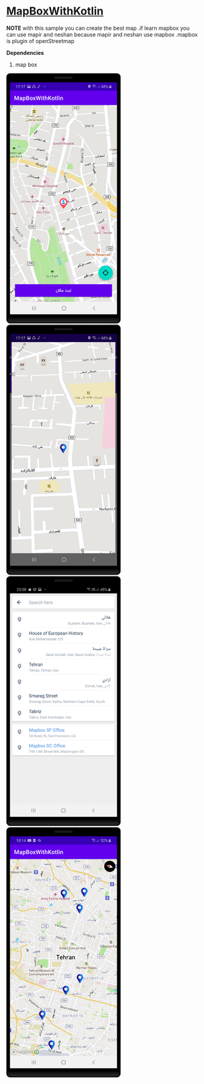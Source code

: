 # [MapBoxWithKotlin](https://github.com/amirhusseinSSoori/mapBoxWithKotlin)

**NOTE** with this sample you can create the best map .if learn mapbox you can use mapir and neshan because mapir and neshan use  mapbox .mapbox is plugin of openStreetmap

**Dependencies**
1. map box



<img src="/screenshots/CHooseLocation.png" width="300" ><img src="/screenshots/GetLocation.png" width="300" >
<img src="/screenshots/search.png" width="300" >
<img src="/screenshots/zoom.png" width="300" >